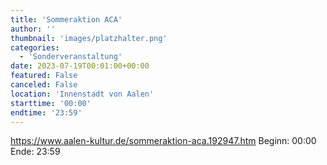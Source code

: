 ```yaml
---
title: 'Sommeraktion ACA'
author: ''
thumbnail: 'images/platzhalter.png'
categories:
  - 'Sonderveranstaltung'
date: 2023-07-19T00:01:00+00:00
featured: False
canceled: False
location: 'Innenstadt von Aalen'
starttime: '00:00'
endtime: '23:59'
---
```

https://www.aalen-kultur.de/sommeraktion-aca.192947.htm
Beginn: 00:00
 Ende: 23:59